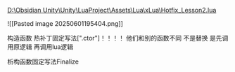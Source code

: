 [D:\Obsidian Unity\Unity\LuaProject\Assets\Lua\xLua\Hotfix_Lesson2.lua](file:///d%3A/Obsidian%20Unity/Unity/LuaProject/Assets/Lua/xLua/Hotfix_Lesson2.lua)

![[Pasted image 20250601195404.png]]

构造函数 热补丁固定写法\[".ctor"\]！！！！
他们和别的函数不同 不是替换 是先调用原逻辑 再调用lua逻辑

析构函数固定写法Finalize